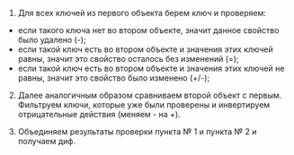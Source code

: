 1. Для всех ключей из первого объекта берем ключ и проверяем:

* если такого ключа нет во втором объекте, значит данное свойство было удалено (-);
* если такой ключ есть во втором объекте и значения этих ключей равны, значит это свойство осталось без изменений (=);
* если такой ключ есть во втором объекте и значения этих ключей не равны, значит это свойство было изменено (+/-);

2. Далее аналогичным образом сравниваем второй объект с первым. Фильтруем ключи, которые уже были проверены и инвертируем отрицательные действия (меняем - на +).

3. Объединяем результаты проверки пункта № 1 и пункта № 2 и получаем диф.
